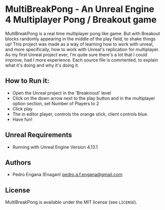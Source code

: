 # MultiBreakPong - An Unreal Engine 4 Multiplayer Pong / Breakout game

MultiBreakPong is a real time multiplayer pong like game. But with Breakout blocks randomly appearing in the middle of the play field, to shake things up!
This project was made as a way of learning how to work with unreal, and more specifically, how to work with Unreal's replication for multiplayer.
As my first Unreal project ever, I'm quite sure there's a lot that I could improve, had I more experience.
Each source file is commented, to explain what it's doing and why it's doing it.

## How to Run it:

- Open the Unreal project in the 'Breakinout' level
- Click on the down arrow next to the play button and in the multiplayer option section, set Number of Players to 2
- Click play
- The in editor player, controls the orange stick, client controls blue.
- Have fun!

## Unreal Requirements

- Running with Unreal Engine Version 4.13.1

## Authors

- Pedro Engana (Enagan) <pedro.a.f.engana@gmail.com>

## License

MultiBreakPong is available under the MIT license (see `LICENSE`).
